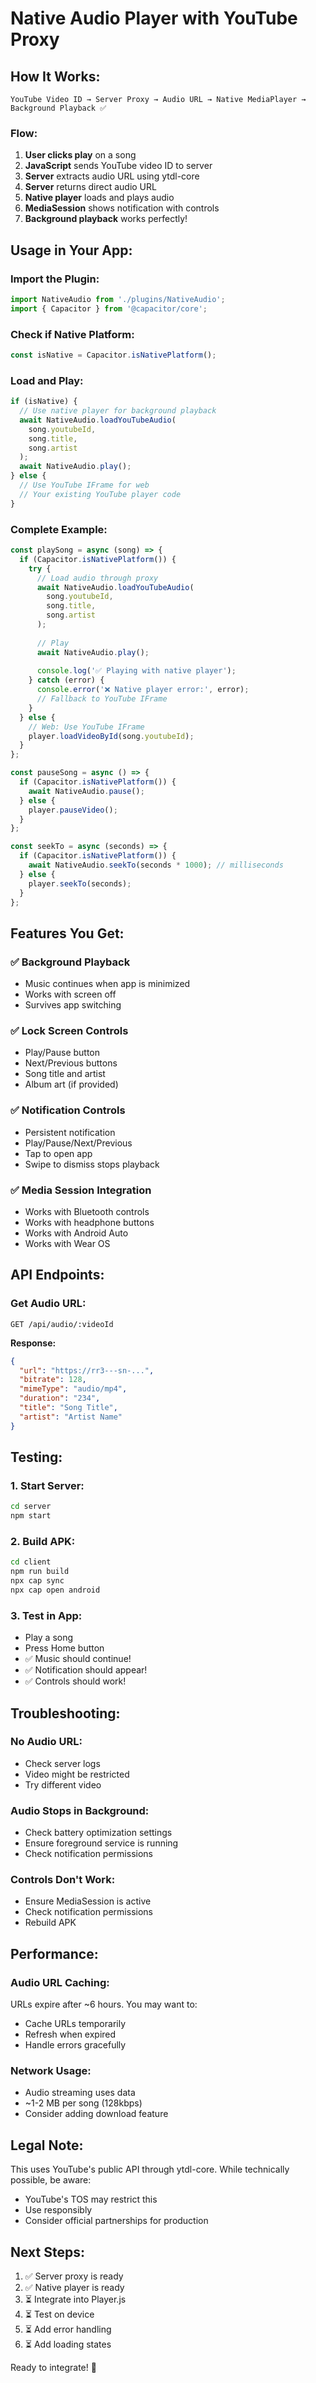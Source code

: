 # Native Audio Player with YouTube Proxy

## How It Works:

```
YouTube Video ID → Server Proxy → Audio URL → Native MediaPlayer → Background Playback ✅
```

### Flow:

1. **User clicks play** on a song
2. **JavaScript** sends YouTube video ID to server
3. **Server** extracts audio URL using ytdl-core
4. **Server** returns direct audio URL
5. **Native player** loads and plays audio
6. **MediaSession** shows notification with controls
7. **Background playback** works perfectly!

## Usage in Your App:

### Import the Plugin:

```javascript
import NativeAudio from './plugins/NativeAudio';
import { Capacitor } from '@capacitor/core';
```

### Check if Native Platform:

```javascript
const isNative = Capacitor.isNativePlatform();
```

### Load and Play:

```javascript
if (isNative) {
  // Use native player for background playback
  await NativeAudio.loadYouTubeAudio(
    song.youtubeId,
    song.title,
    song.artist
  );
  await NativeAudio.play();
} else {
  // Use YouTube IFrame for web
  // Your existing YouTube player code
}
```

### Complete Example:

```javascript
const playSong = async (song) => {
  if (Capacitor.isNativePlatform()) {
    try {
      // Load audio through proxy
      await NativeAudio.loadYouTubeAudio(
        song.youtubeId,
        song.title,
        song.artist
      );
      
      // Play
      await NativeAudio.play();
      
      console.log('✅ Playing with native player');
    } catch (error) {
      console.error('❌ Native player error:', error);
      // Fallback to YouTube IFrame
    }
  } else {
    // Web: Use YouTube IFrame
    player.loadVideoById(song.youtubeId);
  }
};

const pauseSong = async () => {
  if (Capacitor.isNativePlatform()) {
    await NativeAudio.pause();
  } else {
    player.pauseVideo();
  }
};

const seekTo = async (seconds) => {
  if (Capacitor.isNativePlatform()) {
    await NativeAudio.seekTo(seconds * 1000); // milliseconds
  } else {
    player.seekTo(seconds);
  }
};
```

## Features You Get:

### ✅ Background Playback
- Music continues when app is minimized
- Works with screen off
- Survives app switching

### ✅ Lock Screen Controls
- Play/Pause button
- Next/Previous buttons
- Song title and artist
- Album art (if provided)

### ✅ Notification Controls
- Persistent notification
- Play/Pause/Next/Previous
- Tap to open app
- Swipe to dismiss stops playback

### ✅ Media Session Integration
- Works with Bluetooth controls
- Works with headphone buttons
- Works with Android Auto
- Works with Wear OS

## API Endpoints:

### Get Audio URL:

```
GET /api/audio/:videoId
```

**Response:**
```json
{
  "url": "https://rr3---sn-...",
  "bitrate": 128,
  "mimeType": "audio/mp4",
  "duration": "234",
  "title": "Song Title",
  "artist": "Artist Name"
}
```

## Testing:

### 1. Start Server:
```bash
cd server
npm start
```

### 2. Build APK:
```bash
cd client
npm run build
npx cap sync
npx cap open android
```

### 3. Test in App:
- Play a song
- Press Home button
- ✅ Music should continue!
- ✅ Notification should appear!
- ✅ Controls should work!

## Troubleshooting:

### No Audio URL:
- Check server logs
- Video might be restricted
- Try different video

### Audio Stops in Background:
- Check battery optimization settings
- Ensure foreground service is running
- Check notification permissions

### Controls Don't Work:
- Ensure MediaSession is active
- Check notification permissions
- Rebuild APK

## Performance:

### Audio URL Caching:
URLs expire after ~6 hours. You may want to:
- Cache URLs temporarily
- Refresh when expired
- Handle errors gracefully

### Network Usage:
- Audio streaming uses data
- ~1-2 MB per song (128kbps)
- Consider adding download feature

## Legal Note:

This uses YouTube's public API through ytdl-core. While technically possible, be aware:
- YouTube's TOS may restrict this
- Use responsibly
- Consider official partnerships for production

## Next Steps:

1. ✅ Server proxy is ready
2. ✅ Native player is ready
3. ⏳ Integrate into Player.js
4. ⏳ Test on device
5. ⏳ Add error handling
6. ⏳ Add loading states

Ready to integrate! 🚀
